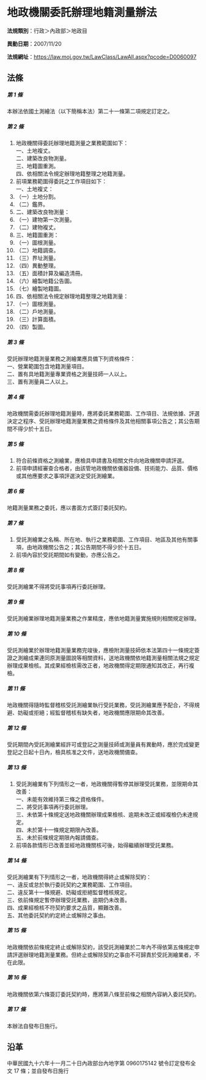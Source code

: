 # 地政機關委託辦理地籍測量辦法


**法規類別**：行政＞內政部＞地政目

**異動日期**：2007/11/20  

**法規網址**：https://law.moj.gov.tw/LawClass/LawAll.aspx?pcode=D0060097



## 法條
##### 第 1 條
本辦法依國土測繪法（以下簡稱本法）第二十一條第二項規定訂定之。

##### 第 2 條
1. 地政機關得委託辦理地籍測量之業務範圍如下：  
一、土地複丈。  
二、建築改良物測量。  
三、地籍圖重測。  
四、依相關法令規定辦理地籍整理之地籍測量。
1. 前項業務範圍得委託之工作項目如下：  
一、土地複丈：
1. （一）土地分割。
1. （二）鑑界。
1. 二、建築改良物測量：
1. （一）建物第一次測量。
1. （二）建物複丈。
1. 三、地籍圖重測：
1. （一）圖根測量。
1. （二）地籍調查。
1. （三）界址測量。
1. （四）異動整理。
1. （五）面積計算及編造清冊。
1. （六）繪製地籍公告圖。
1. （七）繪製地籍圖。
1. 四、依相關法令規定辦理地籍整理之地籍測量：
1. （一）圖根測量。
1. （二）戶地測量。
1. （三）計算面積。
1. （四）製圖。

##### 第 3 條
受託辦理地籍測量業務之測繪業應具備下列資格條件：  
一、營業範圍包含地籍測量項目。  
二、置有具地籍測量專業資格之測量技師一人以上。  
三、置有測量員二人以上。

##### 第 4 條
地政機關需委託辦理地籍測量時，應將委託業務範圍、工作項目、法規依據、評選決定之程序、受託辦理地籍測量業務之資格條件及其他相關事項公告之；其公告期間不得少於十五日。

##### 第 5 條
1. 符合前條資格之測繪業，應檢具申請書及相關文件向地政機關申請評選。
1. 前項申請經審查合格者，由該管地政機關依儀器設備、技術能力、品質、價格或其他應要求之事項評選決定受託測繪業。

##### 第 6 條
地籍測量業務之委託，應以書面方式簽訂委託契約。

##### 第 7 條
1. 受託測繪業之名稱、所在地、執行之業務範圍、工作項目、地區及其他有關事項，由地政機關公告之；其公告期間不得少於十五日。
1. 前項內容於受託期間如有變動，亦應公告之。

##### 第 8 條
受託測繪業不得將受託事項再行委託辦理。

##### 第 9 條
受託測繪業辦理地籍測量業務之作業精度，應依地籍測量實施規則相關規定辦理。

##### 第 10 條
受託測繪業於辦理地籍測量業務完竣後，應檢附測量技師依本法第四十一條規定簽證之測繪成果連同原測量圖說等相關資料，送地政機關依地籍測量相關法規之規定辦理成果檢核。其成果經檢核需改正者，地政機關得定期限通知其改正，再行複檢。

##### 第 11 條
地政機關得隨時監督稽核受託測繪業執行受託業務，受託測繪業應予配合，不得規避、妨礙或拒絕；經監督稽核有缺失者，地政機關應限期命其改善。

##### 第 12 條
受託期間內受託測繪業經許可或登記之測量技師或測量員有異動時，應於完成變更登記之日起十日內，檢具核准之文件，送地政機關備查。

##### 第 13 條
1. 受託測繪業有下列情形之一者，地政機關得暫停其辦理受託業務，並限期命其改善：  
一、未能有效維持第三條之資格條件。  
二、將受託事項再行委託辦理。  
三、未依第十條規定送地政機關辦理成果檢核、逾期未改正或經複檢仍未達規定。  
四、未於第十一條規定期限內改善。  
五、未於前條規定期限內報請備查。
1. 前項各款情形已改善並經地政機關核可後，始得繼續辦理受託業務。

##### 第 14 條
受託測繪業有下列情形之一者，地政機關得終止或解除契約：  
一、違反或怠於執行委託契約之業務範圍、工作項目。  
二、違反第十一條規避、妨礙或拒絕監督稽核規定。  
三、依前條規定暫停辦理受託業務，逾期仍未改善。  
四、成果經檢核不符契約要求之品質，顯難改善。  
五、其他委託契約約定終止或解除之事由。

##### 第 15 條
地政機關依前條規定終止或解除契約，該受託測繪業於二年內不得依第五條規定申請評選辦理地籍測量業務。但終止或解除契約之事由不可歸責於受託測繪業者，不在此限。

##### 第 16 條
地政機關依第六條簽訂委託契約時，應將第八條至前條之相關內容納入委託契約。

##### 第 17 條
本辦法自發布日施行。

## 沿革
中華民國九十六年十一月二十日內政部台內地字第 0960175142 號令訂定發布全文 17 條；並自發布日施行                              
